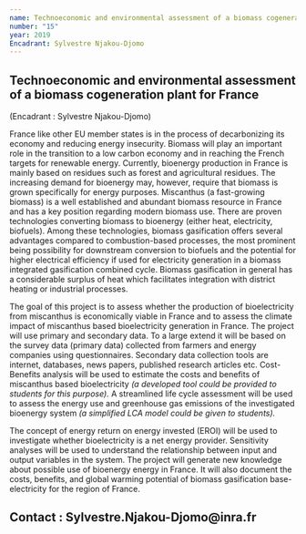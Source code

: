 ```yaml
---
name: Technoeconomic and environmental assessment of a biomass cogeneration plant for France
number: "15"
year: 2019
Encadrant: Sylvestre Njakou-Djomo
---
```

## Technoeconomic and environmental assessment of a biomass cogeneration plant for France

(Encadrant : Sylvestre Njakou-Djomo)

France like other EU member states is in the process of decarbonizing
its economy and reducing energy insecurity. Biomass will play an
important role in the transition to a low carbon economy and in reaching
the French targets for renewable energy. Currently, bioenergy production
in France is mainly based on residues such as forest and agricultural
residues. The increasing demand for bioenergy may, however, require that
biomass is grown specifically for energy purposes. Miscanthus (a
fast-growing biomass) is a well established and abundant biomass
resource in France and has a key position regarding modern biomass use.
There are proven technologies converting biomass to bioenergy (either
heat, electricity, biofuels). Among these technologies, biomass
gasification offers several advantages compared to combustion-based
processes, the most prominent being possibility for downstream
conversion to biofuels and the potential for higher electrical
efficiency if used for electricity generation in a biomass integrated
gasification combined cycle. Biomass gasification in general has a
considerable surplus of heat which facilitates integration with district
heating or industrial processes.

The goal of this project is to assess whether the production of
bioelectricity from miscanthus is economically viable in France and to
assess the climate impact of miscanthus based bioelectricity generation
in France. The project will use primary and secondary data. To a large
extend it will be based on the survey data (primary data) collected from
farmers and energy companies using questionnaires. Secondary data
collection tools are internet, databases, news papers, published
research articles etc. Cost-Benefits analysis will be used to estimate
the costs and benefits of miscanthus based bioelectricity *(a developed
tool could be provided to students for this purpose).* A streamlined
life cycle assessment will be used to assess the energy use and
greenhouse gas emissions of the investigated bioenergy system *(a
simplified LCA model could be given to students).*

The concept of energy return on energy invested (EROI) will be used to
investigate whether bioelectricity is a net energy provider. Sensitivity
analyses will be used to understand the relationship between input and
output variables in the system. The project will generate new knowledge
about possible use of bioenergy energy in France. It will also document
the costs, benefits, and global warming potential of biomass
gasification base-electricity for the region of France.

## Contact : Sylvestre.Njakou-Djomo\@inra.fr
